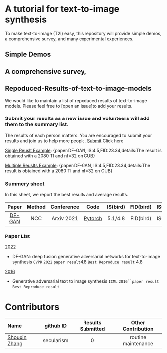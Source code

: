 
# A tutorial for text-to-image synthesis
To make text-to-image (T2I) easy, this repository will  provide simple demos, a comprehensive survey, and many experimental experiences. 
## Simple Demos

## A comprehensive survey,

## Repoduced-Results-of-text-to-image-models

We would like to maintain a list of repoduced results of text-to-image models. Please feel free to [open an issue]to add your results.

### Submit your results as a new issue and volunteers will add them to the summary list.
The results of each person matters. You are encouraged to submit your results and join us to help more people.
[Submit](https://github.com/senmaoy/Repoduced-Results-of-text-to-image-models/issues/new/choose) Click here

[Single Reuslt Example](https://github.com/senmaoy/Repoduced-Results-of-text-to-image-models/issues/1): {paper:DF-GAN, IS:4.5,FID:23.34,details:The result is obtained with a 2080 TI and nf=32 on CUB}

[Multiple Reuslts Example](https://github.com/senmaoy/Repoduced-Results-of-text-to-image-models/issues/1): {paper:DF-GAN, IS:4.5,FID:23.34,details:The result is obtained with a 2080 TI and nf=32 on CUB}



### <a name="list">Summery sheet</a>
In this sheet, we report the best results and average results.

|    Paper    |  Method  |  Conference  |  Code |  IS(bird) | FID(bird)|IS(COCO) |FID(COCO)|IS(flower) |FID(flower)|
|   :------:  | :------:  | :------: | :------: |:------: |:------: |:------: |:------: |:------: |:------: |
| [DF-GAN]() | NCC | Arxiv 2021 | [Pytorch](https://github.com/Hzzone/DeepClustering.SSL) | 5.1/4.8 | FID(bird)|IS(COCO) |FID(COCO)|IS(flower) |FID(flower)|

### <a name="Paper List">Paper List</a>


 <a href="#2022">2022</a>
 - DF-GAN: deep fusion generative adversarial networks for text-to-image synthesis `CVPR` `2022` `paper result`4.8 `Best Reproduce result` 4.8


 <a href="#2016">2016</a>
 - Generative adversarial text to image synthesis  `ICML` `2016``paper result` `Best Reproduce result`


# Contributors

|    Name   |  github ID  |  Results Submitted  |  Other Contribution |
|  :---------  | :------:  | :------: | :------: |
| [Shouxin Zhang](https://github.com/secularism) | secularism | 0 | routine maintenance |






